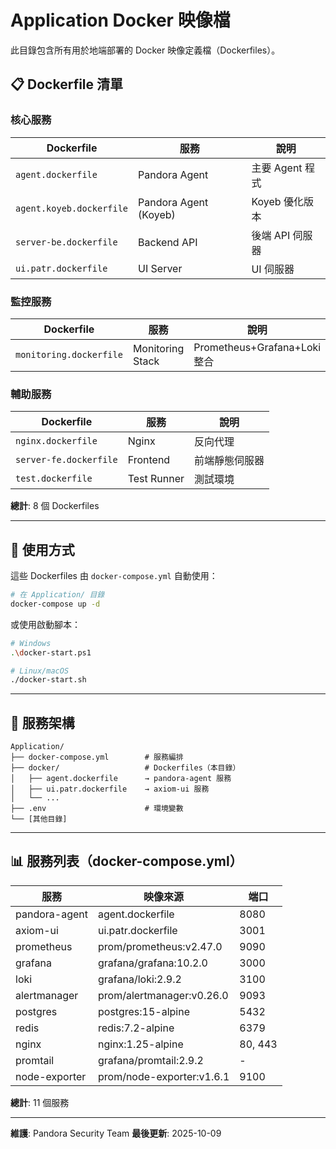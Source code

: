 # Application Docker 映像檔

此目錄包含所有用於地端部署的 Docker 映像定義檔（Dockerfiles）。

## 📋 Dockerfile 清單

### 核心服務

| Dockerfile | 服務 | 說明 |
|------------|------|------|
| `agent.dockerfile` | Pandora Agent | 主要 Agent 程式 |
| `agent.koyeb.dockerfile` | Pandora Agent (Koyeb) | Koyeb 優化版本 |
| `server-be.dockerfile` | Backend API | 後端 API 伺服器 |
| `ui.patr.dockerfile` | UI Server | UI 伺服器 |

### 監控服務

| Dockerfile | 服務 | 說明 |
|------------|------|------|
| `monitoring.dockerfile` | Monitoring Stack | Prometheus+Grafana+Loki 整合 |

### 輔助服務

| Dockerfile | 服務 | 說明 |
|------------|------|------|
| `nginx.dockerfile` | Nginx | 反向代理 |
| `server-fe.dockerfile` | Frontend | 前端靜態伺服器 |
| `test.dockerfile` | Test Runner | 測試環境 |

**總計**: 8 個 Dockerfiles

---

## 🚀 使用方式

這些 Dockerfiles 由 `docker-compose.yml` 自動使用：

```bash
# 在 Application/ 目錄
docker-compose up -d
```

或使用啟動腳本：

```bash
# Windows
.\docker-start.ps1

# Linux/macOS
./docker-start.sh
```

---

## 🔧 服務架構

```
Application/
├── docker-compose.yml        # 服務編排
├── docker/                   # Dockerfiles（本目錄）
│   ├── agent.dockerfile      → pandora-agent 服務
│   ├── ui.patr.dockerfile    → axiom-ui 服務
│   └── ...
├── .env                      # 環境變數
└── [其他目錄]
```

---

## 📊 服務列表（docker-compose.yml）

| 服務 | 映像來源 | 端口 |
|------|----------|------|
| pandora-agent | agent.dockerfile | 8080 |
| axiom-ui | ui.patr.dockerfile | 3001 |
| prometheus | prom/prometheus:v2.47.0 | 9090 |
| grafana | grafana/grafana:10.2.0 | 3000 |
| loki | grafana/loki:2.9.2 | 3100 |
| alertmanager | prom/alertmanager:v0.26.0 | 9093 |
| postgres | postgres:15-alpine | 5432 |
| redis | redis:7.2-alpine | 6379 |
| nginx | nginx:1.25-alpine | 80, 443 |
| promtail | grafana/promtail:2.9.2 | - |
| node-exporter | prom/node-exporter:v1.6.1 | 9100 |

**總計**: 11 個服務

---

**維護**: Pandora Security Team
**最後更新**: 2025-10-09

